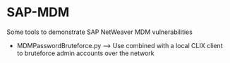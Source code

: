 # SAP-MDM
Some tools to demonstrate SAP NetWeaver MDM vulnerabilities

* MDMPasswordBruteforce.py --> Use combined with a local CLIX client to bruteforce admin accounts over the network
